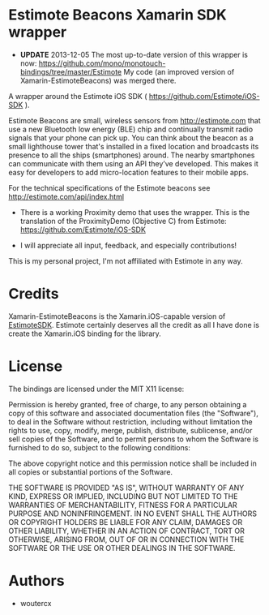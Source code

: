 Estimote Beacons Xamarin SDK wrapper
=======================

- **UPDATE** 2013-12-05 The most up-to-date version of this wrapper is now: https://github.com/mono/monotouch-bindings/tree/master/Estimote
My code (an improved version of Xamarin-EstimoteBeacons) was merged there.


A wrapper around the Estimote iOS SDK ( https://github.com/Estimote/iOS-SDK ).

Estimote Beacons are small, wireless sensors from http://estimote.com that use a new Bluetooth low energy (BLE) chip and continually transmit radio signals that your phone can pick up.
You can think about the beacon as a small lighthouse tower that's installed in a fixed location and broadcasts its presence to all the ships (smartphones) around.
The nearby smartphones can communicate with them using an API they’ve developed. This makes it easy for developers to add micro-location features to their mobile apps.

For the technical specifications of the Estimote beacons see http://estimote.com/api/index.html


- There is a working Proximity demo that uses the wrapper. This is the translation of the ProximityDemo (Objective C) from Estimote: https://github.com/Estimote/iOS-SDK

- I will appreciate all input, feedback, and especially contributions!

This is my personal project, I'm not affiliated with Estimote in any way.

Credits
=======
Xamarin-EstimoteBeacons is the Xamarin.iOS-capable version of [EstimoteSDK](https://github.com/Estimote/iOS-SDK/tree/master/EstimoteSDK).
Estimote certainly deserves all the credit as all I have done is create the Xamarin.iOS binding for the library.

License
=======

The bindings are licensed under the MIT X11 license:

Permission is hereby granted, free of charge, to any person obtaining a copy
of this software and associated documentation files (the "Software"), to deal
in the Software without restriction, including without limitation the rights
to use, copy, modify, merge, publish, distribute, sublicense, and/or sell
copies of the Software, and to permit persons to whom the Software is
furnished to do so, subject to the following conditions:

The above copyright notice and this permission notice shall be included in
all copies or substantial portions of the Software.

THE SOFTWARE IS PROVIDED "AS IS", WITHOUT WARRANTY OF ANY KIND, EXPRESS OR
IMPLIED, INCLUDING BUT NOT LIMITED TO THE WARRANTIES OF MERCHANTABILITY,
FITNESS FOR A PARTICULAR PURPOSE AND NONINFRINGEMENT. IN NO EVENT SHALL THE
AUTHORS OR COPYRIGHT HOLDERS BE LIABLE FOR ANY CLAIM, DAMAGES OR OTHER
LIABILITY, WHETHER IN AN ACTION OF CONTRACT, TORT OR OTHERWISE, ARISING FROM,
OUT OF OR IN CONNECTION WITH THE SOFTWARE OR THE USE OR OTHER DEALINGS IN
THE SOFTWARE.

Authors
=======
* woutercx
